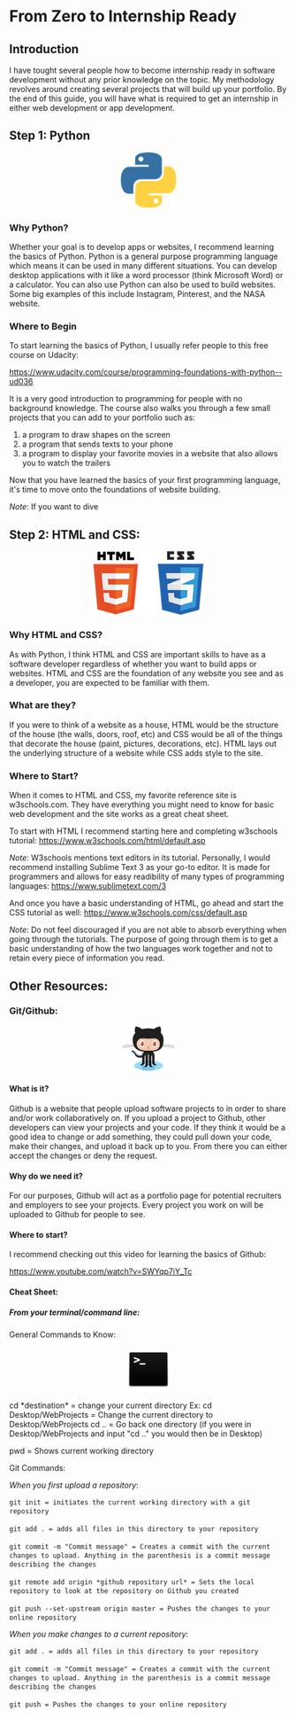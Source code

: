 # From Zero to Internship Ready

## Introduction

I have tought several people how to become internship ready in software development without any prior knowledge on the topic. My methodology revolves around creating several projects that will build up your portfolio. By the end of this guide, you will have what is required to get an internship in either web development or app development. 


## Step 1: Python

<p align="center">
  <img src="/images/pythonLogo.png?raw=true" alt="Python Logo"/>
</p>

### Why Python?

Whether your goal is to develop apps or websites, I recommend learning the basics of Python. Python is a general purpose programming language which means it can be used in many different situations. You can develop desktop applications with it like a word processor (think Microsoft Word) or a calculator. You can also use Python can also be used to build websites. Some big examples of this include Instagram, Pinterest, and the NASA website.


### Where to Begin

To start learning the basics of Python, I usually refer people to this free course on Udacity:

https://www.udacity.com/course/programming-foundations-with-python--ud036

It is a very good introduction to programming for people with no background knowledge. The course also walks you through a few small projects that you can add to your portfolio such as:

1. a program to draw shapes on the screen
2. a program that sends texts to your phone
3. a program to display your favorite movies in a website that also allows you to watch the trailers

Now that you have learned the basics of your first programming language, it's time to move onto the foundations of website building.

*Note*: If you want to dive 


## Step 2: HTML and CSS:

<p align="center">
  <img src="/images/htmlAndCss.png?raw=true" alt="HTML Logo and CSS Logo"/>
</p>

### Why HTML and CSS?

As with Python, I think HTML and CSS are important skills to have as a software developer regardless of whether you want to build apps or websites. HTML and CSS are the foundation of any website you see and as a developer, you are expected to be familiar with them.

### What are they?

If you were to think of a website as a house, HTML would be the structure of the house (the walls, doors, roof, etc) and CSS would be all of the things that decorate the house (paint, pictures, decorations, etc). HTML lays out the underlying structure of a website while CSS adds style to the site.

### Where to Start?

When it comes to HTML and CSS, my favorite reference site is w3schools.com. They have everything you might need to know for basic web development and the site works as a great cheat sheet. 

To start with HTML I recommend starting here and completing w3schools tutorial:
https://www.w3schools.com/html/default.asp

*Note*: W3schools mentions text editors in its tutorial. Personally, I would recommend installing Sublime Text 3 as your go-to editor. It is made for programmers and allows for easy readibility of many types of programming languages:
https://www.sublimetext.com/3


And once you have a basic understanding of HTML, go ahead and start the CSS tutorial as well:
https://www.w3schools.com/css/default.asp

*Note*: Do not feel discouraged if you are not able to absorb everything when going through the tutorials. The purpose of going through them is to get a basic understanding of how the two languages work together and not to retain every piece of information you read.


## Other Resources:

### Git/Github:

<p align="center">
  <img src="/images/githubIcon.png?raw=true" alt="Github Logo" style="max-width: 100px;" />
</p>

#### What is it?

Github is a website that people upload software projects to in order to share and/or work collaboratively on. If you upload a project to Github, other developers can view your projects and your code. If they think it would be a good idea to change or add something, they could pull down your code, make their changes, and upload it back up to you. From there you can either accept the changes or deny the request. 

#### Why do we need it?

For our purposes, Github will act as a portfolio page for potential recruiters and employers to see your projects. Every project you work on will be uploaded to Github for people to see.

#### Where to start?

I recommend checking out this video for learning the basics of Github:

https://www.youtube.com/watch?v=SWYqp7iY_Tc

#### Cheat Sheet:

##### From your terminal/command line:

General Commands to Know:

<p align="center">
  <img src="/images/terminalPic.png?raw=true" alt="Github Logo"/>
</p>
cd  *destination* = change your current directory 
Ex:
cd Desktop/WebProjects = Change the current directory to Desktop/WebProjects
cd .. = Go back one directory (if you were in Desktop/WebProjects and input "cd .." you would then be in Desktop)

pwd = Shows current working directory



Git Commands:

*When you first upload a repository*:

```git
git init = initiates the current working directory with a git repository

git add . = adds all files in this directory to your repository

git commit -m "Commit message" = Creates a commit with the current changes to upload. Anything in the parenthesis is a commit message describing the changes

git remote add origin *github repository url* = Sets the local repository to look at the repository on Github you created

git push --set-upstream origin master = Pushes the changes to your online repository
```


*When you make changes to a current repository*:

```git
git add . = adds all files in this directory to your repository

git commit -m "Commit message" = Creates a commit with the current changes to upload. Anything in the parenthesis is a commit message describing the changes

git push = Pushes the changes to your online repository
```
